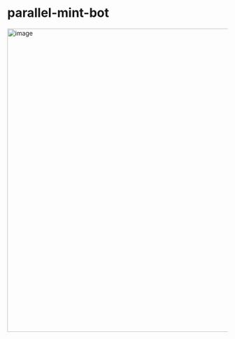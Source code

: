 # parallel-mint-bot

<img width="693" alt="image" src="https://github.com/dokokanodare/parallel-mint-bot/assets/169585533/8cb07fe2-272b-4a02-8d0b-165f0faa495b">
